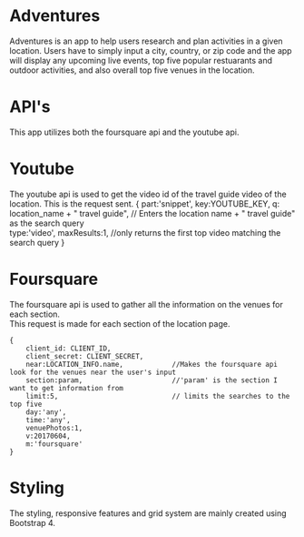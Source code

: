 # Adventures
Adventures is an app to help users research and plan activities in a given location.
Users have to simply input a city, country, or zip code and the app will display any upcoming live events, top five popular restuarants and outdoor activities, and also overall top five venues in the location.

# API's 
This app utilizes both the foursquare api and the youtube api.

# Youtube
The youtube api is used to get the video id of the travel guide video of the location. 
This is the request sent.
	{
		part:'snippet',
		key:YOUTUBE_KEY,
		q: location_name + " travel guide",			// Enters the location name + " travel guide" as the search query	
		type:'video',
		maxResults:1,				//only returns the first top video matching the search query
	}

# Foursquare
The foursquare api is used to gather all the information on the venues for each section.  
This request is made for each section of the location page.	

	{
		client_id: CLIENT_ID,
		client_secret: CLIENT_SECRET,
		near:LOCATION_INFO.name,			//Makes the foursquare api look for the venues near the user's input
		section:param,						//'param' is the section I want to get information from
		limit:5,							// limits the searches to the top five
		day:'any',
		time:'any',
		venuePhotos:1,
		v:20170604,
		m:'foursquare'
	}

# Styling
The styling, responsive features and grid system are mainly created using Bootstrap 4.
